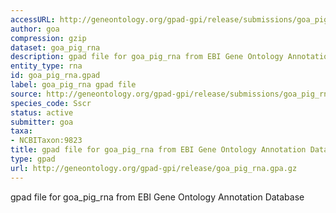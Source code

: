 ```yaml
---
accessURL: http://geneontology.org/gpad-gpi/release/submissions/goa_pig_rna.gpa.gz
author: goa
compression: gzip
dataset: goa_pig_rna
description: gpad file for goa_pig_rna from EBI Gene Ontology Annotation Database
entity_type: rna
id: goa_pig_rna.gpad
label: goa_pig_rna gpad file
source: http://geneontology.org/gpad-gpi/release/submissions/goa_pig_rna.gpa.gz
species_code: Sscr
status: active
submitter: goa
taxa:
- NCBITaxon:9823
title: gpad file for goa_pig_rna from EBI Gene Ontology Annotation Database
type: gpad
url: http://geneontology.org/gpad-gpi/release/goa_pig_rna.gpa.gz
---
```


gpad file for goa_pig_rna from EBI Gene Ontology Annotation Database